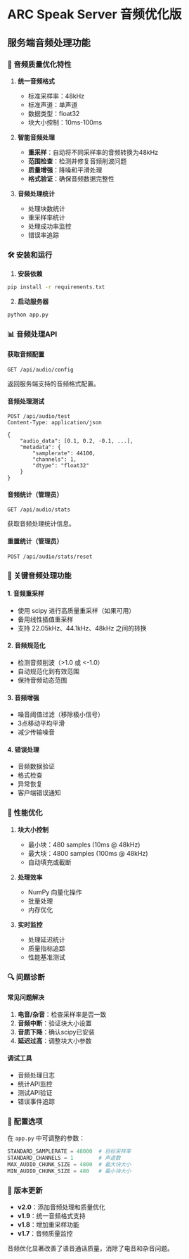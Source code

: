 # ARC Speak Server 音频优化版

## 服务端音频处理功能

### 🎵 音频质量优化特性

1. **统一音频格式**
   - 标准采样率：48kHz
   - 标准声道：单声道
   - 数据类型：float32
   - 块大小控制：10ms-100ms

2. **智能音频处理**
   - **重采样**：自动将不同采样率的音频转换为48kHz
   - **范围检查**：检测并修复音频削波问题
   - **质量增强**：降噪和平滑处理
   - **格式验证**：确保音频数据完整性

3. **音频处理统计**
   - 处理块数统计
   - 重采样率统计
   - 处理成功率监控
   - 错误率追踪

### 🛠️ 安装和运行

1. **安装依赖**
```bash
pip install -r requirements.txt
```

2. **启动服务器**
```bash
python app.py
```

### 📊 音频处理API

#### 获取音频配置
```http
GET /api/audio/config
```
返回服务端支持的音频格式配置。

#### 音频处理测试
```http
POST /api/audio/test
Content-Type: application/json

{
    "audio_data": [0.1, 0.2, -0.1, ...],
    "metadata": {
        "samplerate": 44100,
        "channels": 1,
        "dtype": "float32"
    }
}
```

#### 音频统计（管理员）
```http
GET /api/audio/stats
```
获取音频处理统计信息。

#### 重置统计（管理员）
```http
POST /api/audio/stats/reset
```

### 🔧 关键音频处理功能

#### 1. 音频重采样
- 使用 scipy 进行高质量重采样（如果可用）
- 备用线性插值重采样
- 支持 22.05kHz、44.1kHz、48kHz 之间的转换

#### 2. 音频规范化
- 检测音频削波（>1.0 或 <-1.0）
- 自动规范化到有效范围
- 保持音频动态范围

#### 3. 音频增强
- 噪音阈值过滤（移除极小信号）
- 3点移动平均平滑
- 减少传输噪音

#### 4. 错误处理
- 音频数据验证
- 格式检查
- 异常恢复
- 客户端错误通知

### 🚀 性能优化

1. **块大小控制**
   - 最小块：480 samples (10ms @ 48kHz)
   - 最大块：4800 samples (100ms @ 48kHz)
   - 自动填充或截断

2. **处理效率**
   - NumPy 向量化操作
   - 批量处理
   - 内存优化

3. **实时监控**
   - 处理延迟统计
   - 质量指标追踪
   - 性能基准测试

### 🔍 问题诊断

#### 常见问题解决
1. **电音/杂音**：检查采样率是否一致
2. **音频中断**：验证块大小设置
3. **音质下降**：确认scipy已安装
4. **延迟过高**：调整块大小参数

#### 调试工具
- 音频处理日志
- 统计API监控
- 测试API验证
- 错误事件追踪

### 📝 配置选项

在 `app.py` 中可调整的参数：

```python
STANDARD_SAMPLERATE = 48000  # 目标采样率
STANDARD_CHANNELS = 1        # 声道数
MAX_AUDIO_CHUNK_SIZE = 4800  # 最大块大小
MIN_AUDIO_CHUNK_SIZE = 480   # 最小块大小
```

### 🔄 版本更新

- **v2.0**：添加音频处理和质量优化
- **v1.9**：统一音频格式支持
- **v1.8**：增加重采样功能
- **v1.7**：音频质量监控

音频优化显著改善了语音通话质量，消除了电音和杂音问题。 